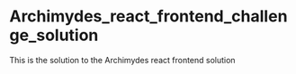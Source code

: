 # Archimydes_react_frontend_challenge_solution
This is the solution to the Archimydes react frontend solution
